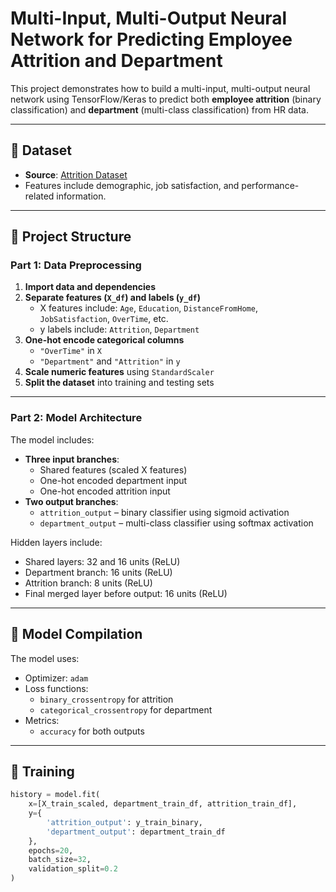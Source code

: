 # Multi-Input, Multi-Output Neural Network for Predicting Employee Attrition and Department

This project demonstrates how to build a multi-input, multi-output neural network using TensorFlow/Keras to predict both **employee attrition** (binary classification) and **department** (multi-class classification) from HR data.

---

## 📁 Dataset

- **Source**: [Attrition Dataset](https://static.bc-edx.com/ai/ail-v-1-0/m19/lms/datasets/attrition.csv)
- Features include demographic, job satisfaction, and performance-related information.

---

## 🧮 Project Structure

### Part 1: Data Preprocessing

1. **Import data and dependencies**
2. **Separate features (`X_df`) and labels (`y_df`)**
    - X features include: `Age`, `Education`, `DistanceFromHome`, `JobSatisfaction`, `OverTime`, etc.
    - y labels include: `Attrition`, `Department`
3. **One-hot encode categorical columns**
    - `"OverTime"` in `X`
    - `"Department"` and `"Attrition"` in `y`
4. **Scale numeric features** using `StandardScaler`
5. **Split the dataset** into training and testing sets

---

### Part 2: Model Architecture

The model includes:

- **Three input branches**:
  - Shared features (scaled X features)
  - One-hot encoded department input
  - One-hot encoded attrition input
- **Two output branches**:
  - `attrition_output` – binary classifier using sigmoid activation
  - `department_output` – multi-class classifier using softmax activation

Hidden layers include:
- Shared layers: 32 and 16 units (ReLU)
- Department branch: 16 units (ReLU)
- Attrition branch: 8 units (ReLU)
- Final merged layer before output: 16 units (ReLU)

---

## 🔧 Model Compilation

The model uses:
- Optimizer: `adam`
- Loss functions:
  - `binary_crossentropy` for attrition
  - `categorical_crossentropy` for department
- Metrics:
  - `accuracy` for both outputs

---

## 🧪 Training

```python
history = model.fit(
    x=[X_train_scaled, department_train_df, attrition_train_df],
    y={
        'attrition_output': y_train_binary,
        'department_output': department_train_df
    },
    epochs=20,
    batch_size=32,
    validation_split=0.2
)

